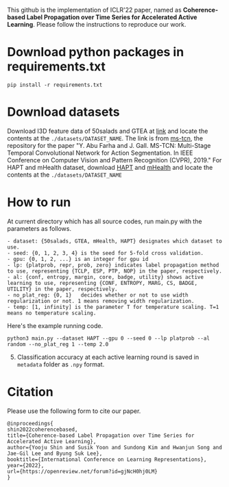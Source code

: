 
This github is the implementation of ICLR'22 paper, named as **Coherence-based Label Propagation over Time Series for Accelerated Active Learning**.
Please follow the instructions to reproduce our work.


# Download python packages in requirements.txt
```shell 
pip install -r requirements.txt
```

# Download datasets
Download I3D feature data of 50salads and GTEA at [link](https://zenodo.org/record/3625992#.YVwLbdpBx1N) and locate the contents at the `./datasets/DATASET_NAME`. The link is from [ms-tcn](https://github.com/yabufarha/ms-tcn), the repository for the paper "Y. Abu Farha and J. Gall. MS-TCN: Multi-Stage Temporal Convolutional Network for Action Segmentation. In IEEE Conference on Computer Vision and Pattern Recognition (CVPR), 2019." 
For HAPT and mHealth dataset, download [HAPT](http://archive.ics.uci.edu/ml/datasets/smartphone-based+recognition+of+human+activities+and+postural+transitions) and [mHealth](http://archive.ics.uci.edu/ml/datasets/mhealth+dataset) and locate the contents at the `./datasets/DATASET_NAME`

# How to run

At current directory which has all source codes, run main.py with the parameters as follows. 

	- dataset: {50salads, GTEA, mHealth, HAPT} designates which dataset to use.
	- seed: {0, 1, 2, 3, 4} is the seed for 5-fold cross validation.
	- gpu: {0, 1, 2, ...} is an integer for gpu id
	- lp: {platprob, repr, prob, zero} indicates label propagation method to use, representing {TCLP, ESP, PTP, NOP} in the paper, respectively.
	- al: {conf, entropy, margin, core, badge, utility}	shows active learning to use, representing {CONF, ENTROPY, MARG, CS, BADGE, UTILITY} in the paper, respectively.
	- no_plat_reg: {0, 1}	decides whether or not to use width regularization or not. 1 means removing width regularization.
	- temp: [1, infinity] is the parameter T for temperature scaling. T=1 means no temperature scaling.

Here's the example running code.

```shell
python3 main.py --dataset HAPT --gpu 0 --seed 0 --lp platprob --al random --no_plat_reg 1 --temp 2.0
```
5. Classification accuracy at each active learning round is saved in `metadata` folder as `.npy` format.

# Citation

Please use the following form to cite our paper.

```
@inproceedings{
shin2022coherencebased,
title={Coherence-based Label Propagation over Time Series for Accelerated Active Learning},
author={Yooju Shin and Susik Yoon and Sundong Kim and Hwanjun Song and Jae-Gil Lee and Byung Suk Lee},
booktitle={International Conference on Learning Representations},
year={2022},
url={https://openreview.net/forum?id=gjNcH0hj0LM}
}
```
 
 
 
 
 
 
 
 
 
 
 
 
 
 
 
 
 
 
 
 
 
 
 
 
 
 
 
 
 
 
 
 
 
 
 
 
 
 
 
 
 
 
 
 
 
 
 
 
 
 
 
 
 
 
 
 
 
 
 
 
 
 
 
 
 
 
 
 
 
 
 
 
 
 
 
 
 
 
 
 
 
 
 
 
 
 
 
 
 
 
 
 
 
 
 
 
 
 
 
 
 
 
 
 
 
 
 
 
 
 
 
 
 
 
 
 
 
 
 
 
 
 
 
 
 
 
 
 
 
 
 
 
 
 
 
 
 
 
 
 
 
 
 
 
 
 
 
 
 
 
 
 
 
 
 
 
 
 
 
 
 
 
 
 
 
 
 
 
 
 
 
 
 
 
 
 
 
 
 
 
 
 
 
 
 
 
 
 
 
 
 
 
 
 
 
 
 
 
 
 
 
 
 
 
 
 
 
 
 
 
 
 
 
 
 
 
 
 
 
 
 
 
 
 
 
 
 
 
 
 
 
 
 
 

